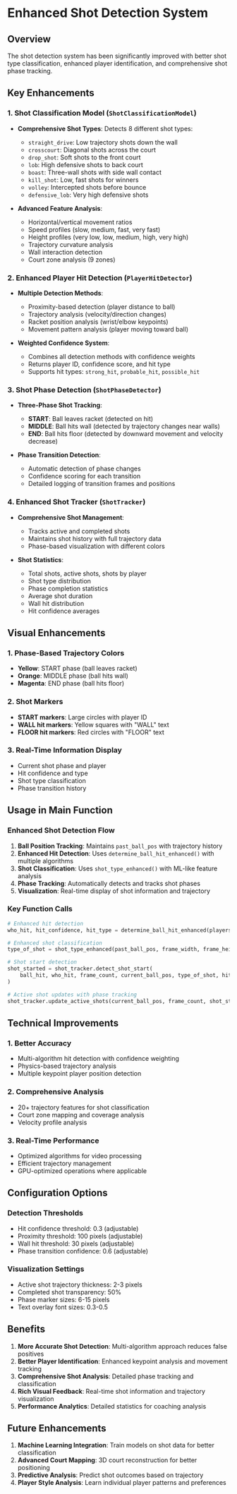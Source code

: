 # Enhanced Shot Detection System

## Overview
The shot detection system has been significantly improved with better shot type classification, enhanced player identification, and comprehensive shot phase tracking.

## Key Enhancements

### 1. Shot Classification Model (`ShotClassificationModel`)
- **Comprehensive Shot Types**: Detects 8 different shot types:
  - `straight_drive`: Low trajectory shots down the wall
  - `crosscourt`: Diagonal shots across the court
  - `drop_shot`: Soft shots to the front court
  - `lob`: High defensive shots to back court
  - `boast`: Three-wall shots with side wall contact
  - `kill_shot`: Low, fast shots for winners
  - `volley`: Intercepted shots before bounce
  - `defensive_lob`: Very high defensive shots

- **Advanced Feature Analysis**:
  - Horizontal/vertical movement ratios
  - Speed profiles (slow, medium, fast, very fast)
  - Height profiles (very low, low, medium, high, very high)
  - Trajectory curvature analysis
  - Wall interaction detection
  - Court zone analysis (9 zones)

### 2. Enhanced Player Hit Detection (`PlayerHitDetector`)
- **Multiple Detection Methods**:
  - Proximity-based detection (player distance to ball)
  - Trajectory analysis (velocity/direction changes)
  - Racket position analysis (wrist/elbow keypoints)
  - Movement pattern analysis (player moving toward ball)

- **Weighted Confidence System**:
  - Combines all detection methods with confidence weights
  - Returns player ID, confidence score, and hit type
  - Supports hit types: `strong_hit`, `probable_hit`, `possible_hit`

### 3. Shot Phase Detection (`ShotPhaseDetector`)
- **Three-Phase Shot Tracking**:
  - **START**: Ball leaves racket (detected on hit)
  - **MIDDLE**: Ball hits wall (detected by trajectory changes near walls)
  - **END**: Ball hits floor (detected by downward movement and velocity decrease)

- **Phase Transition Detection**:
  - Automatic detection of phase changes
  - Confidence scoring for each transition
  - Detailed logging of transition frames and positions

### 4. Enhanced Shot Tracker (`ShotTracker`)
- **Comprehensive Shot Management**:
  - Tracks active and completed shots
  - Maintains shot history with full trajectory data
  - Phase-based visualization with different colors

- **Shot Statistics**:
  - Total shots, active shots, shots by player
  - Shot type distribution
  - Phase completion statistics
  - Average shot duration
  - Wall hit distribution
  - Hit confidence averages

## Visual Enhancements

### 1. Phase-Based Trajectory Colors
- **Yellow**: START phase (ball leaves racket)
- **Orange**: MIDDLE phase (ball hits wall)
- **Magenta**: END phase (ball hits floor)

### 2. Shot Markers
- **START markers**: Large circles with player ID
- **WALL hit markers**: Yellow squares with "WALL" text
- **FLOOR hit markers**: Red circles with "FLOOR" text

### 3. Real-Time Information Display
- Current shot phase and player
- Hit confidence and type
- Shot type classification
- Phase transition history

## Usage in Main Function

### Enhanced Shot Detection Flow
1. **Ball Position Tracking**: Maintains `past_ball_pos` with trajectory history
2. **Enhanced Hit Detection**: Uses `determine_ball_hit_enhanced()` with multiple algorithms
3. **Shot Classification**: Uses `shot_type_enhanced()` with ML-like feature analysis
4. **Phase Tracking**: Automatically detects and tracks shot phases
5. **Visualization**: Real-time display of shot information and trajectory

### Key Function Calls
```python
# Enhanced hit detection
who_hit, hit_confidence, hit_type = determine_ball_hit_enhanced(players, past_ball_pos)

# Enhanced shot classification
type_of_shot = shot_type_enhanced(past_ball_pos, frame_width, frame_height)

# Shot start detection
shot_started = shot_tracker.detect_shot_start(
    ball_hit, who_hit, frame_count, current_ball_pos, type_of_shot, hit_confidence, hit_type
)

# Active shot updates with phase tracking
shot_tracker.update_active_shots(current_ball_pos, frame_count, shot_started, type_of_shot)
```

## Technical Improvements

### 1. Better Accuracy
- Multi-algorithm hit detection with confidence weighting
- Physics-based trajectory analysis
- Multiple keypoint player position detection

### 2. Comprehensive Analysis
- 20+ trajectory features for shot classification
- Court zone mapping and coverage analysis
- Velocity profile analysis

### 3. Real-Time Performance
- Optimized algorithms for video processing
- Efficient trajectory management
- GPU-optimized operations where applicable

## Configuration Options

### Detection Thresholds
- Hit confidence threshold: 0.3 (adjustable)
- Proximity threshold: 100 pixels (adjustable)
- Wall hit threshold: 30 pixels (adjustable)
- Phase transition confidence: 0.6 (adjustable)

### Visualization Settings
- Active shot trajectory thickness: 2-3 pixels
- Completed shot transparency: 50%
- Phase marker sizes: 6-15 pixels
- Text overlay font sizes: 0.3-0.5

## Benefits

1. **More Accurate Shot Detection**: Multi-algorithm approach reduces false positives
2. **Better Player Identification**: Enhanced keypoint analysis and movement tracking
3. **Comprehensive Shot Analysis**: Detailed phase tracking and classification
4. **Rich Visual Feedback**: Real-time shot information and trajectory visualization
5. **Performance Analytics**: Detailed statistics for coaching analysis

## Future Enhancements

1. **Machine Learning Integration**: Train models on shot data for better classification
2. **Advanced Court Mapping**: 3D court reconstruction for better positioning
3. **Predictive Analysis**: Predict shot outcomes based on trajectory
4. **Player Style Analysis**: Learn individual player patterns and preferences
